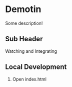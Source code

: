 # Demotin

Some description!


## Sub Header

Watching and Integrating

## Local Development

1. Open index.html